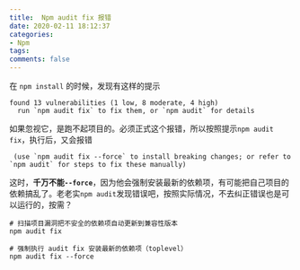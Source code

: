 ```yaml
---
title:  Npm audit fix 报错
date: 2020-02-11 18:12:37
categories:
- Npm
tags:
comments: false
---
```



在 `npm install` 的时候，发现有这样的提示

```shell
found 13 vulnerabilities (1 low, 8 moderate, 4 high)
  run `npm audit fix` to fix them, or `npm audit` for details
```

<!-- more -->

如果忽视它，是跑不起项目的。必须正式这个报错，所以按照提示`npm audit fix`，执行后，又会报错

```shell
 (use `npm audit fix --force` to install breaking changes; or refer to `npm audit` for steps to fix these manually)
```

这时，**千万不能`--force`**，因为他会强制安装最新的依赖项，有可能把自己项目的依赖搞乱了。老老实`npm audit`发现错误吧，按照实际情况，不去纠正错误也是可以运行的，按需？

```shell
# 扫描项目漏洞把不安全的依赖项自动更新到兼容性版本
npm audit fix

# 强制执行 audit fix 安装最新的依赖项（toplevel）
npm audit fix --force
```

